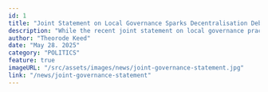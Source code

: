 ```yaml
---
id: 1
title: "Joint Statement on Local Governance Sparks Decentralisation Debate"
description: "While the recent joint statement on local governance practices may seem like routine diplomacy, it masks critical debates about decentralisation and the real power dynamics shaping regional development."
author: "Theorode Keed"
date: "May 28. 2025"
category: "POLITICS"
feature: true
imageURL: "/src/assets/images/news/joint-governance-statement.jpg"
link: "/news/joint-governance-statement"
---
```

